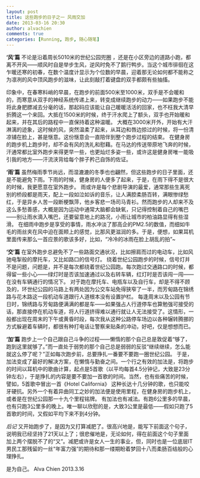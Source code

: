 ```yaml
---
layout: post
title: 这些跑步的日子之一 风雨交加
date: 2013-03-16 20:30
author: alvachien
comments: true
categories: [Running, 跑步, 随心随笔]
---
```

**‘风’篇**
不论是沿着周长5010米的世纪公园兜圈 ，还是在小区旁边的道路小跑，都离不开风——顺风时自是举步生风，逆风时免不了鹅行鸭步。当这个城市徘徊在这乍暖还寒的初春，在数个温度计显示为个位数的早晨，迎着那无论如何都不能称之为凛冽的风中顶风跑步的滋味，让此刻敲打着键盘的双手都颇有些抽搐。

印象中，在春寒料峭的早晨，在跑步的前面500米至1000米，双手是不会暖和的，而寒意从双手的神经系统传递上来，转变成继续跑步的动力——如果跑步不能将此身肥膘减去分毫的话，那起码应该能让自己暖暖活活的回家，也不枉我大清早折腾这一个来回。大抵在1500米的时候，终于汗水爬上了额头，双手也开始暖和起来，并在其后的路程中一直保持着这种温暖。
大概在3000米开外，开始有大汗淋漓的迹象，这时候的风，突然温柔了起来，从耳边和唇边掠过的时候，将一份清凉铺在脸上，甚是惬意。这份惬意会一直陪伴到整个跑步过程的结束。
在健身房的跑步机上跑步时，却不会有风的洗礼和慰藉。在马达的传送带原地飞奔的时候，汗通常都比室外跑步来得更早一些，也更灿烂多姿一些，或许这是健身房唯一能吸引我的地方——汗流浃背给每个胖子矜己自饰的佐证。

**‘雨’篇**
虽然梅雨季节尚远，而湿漉漉的冬季也也翩然，但这些跑步的日子里面，还是不能避免下雨。下雨的时候，健身房的人便多了起来，于是，在雨下得不是很大的时候，我更愿意在室外跑步。
雨或许是每个悲剧导演的最爱，通常那些生离死别的桥段都是雨天，配上一段如泣如诉的音乐，让人满腔柔肠百转，满眼惨绿愁红，于是异乡人苦一段断梗飘萍，他乡客悲一场司马青衫。然而跑步的人却来不及这么多愁善感，大概是因为运动中通常大脑都会缺氧，只记得控制着自己的嘴巴——别让雨水滴入嘴巴，还要留意地上的路况，小雨让城市的柏油路显得有些湿滑。
在细雨中跑步是享受的事情，雨水冲淡了那高企的PM2.5的数值，而细如牛毛的雨丝夹在风中迫在面颊上的感觉，比那风更滋润的多。于是，便想，如果耳机里面传来那么一首应景的歌该多好，比如，“冷冷的冰雨在脸上胡乱的拍”~

**‘交’篇**
在室外跑步总避免不了一些路面交通状况，比如擦肩而过的电动车，比如风驰电掣般的摩托车，又比如路口的信号灯。
绕着世纪公园跑步的时候，信号灯并不是问题，问题是，并不是每次都绕着世纪公园跑。每次跑过交通路口的时候，都得留一些小心——绿灯时是否该加速通过以及右转车辆，红灯时是否该闯一闯——在没有车辆通行的情况下。
对于跑在摩托车、电瓶车以及自行车，却是不得不顾及的，环世纪公园的马路上有两处因为公交车站免得狭窄了一半，而芳甸路在锦绣路与花木路这一段机动车道跟行人道根本没有设置护栏。
每逢周末以及公园有节日时，锦绣路与芳甸路便满满的都是车——如果强占人行道停车也算勉强可接受的话，那直接停在机动车道，将人行道挤得难以通行就让人无法接受了。这情形，一般都出现在周末的下午或黄昏时段，每次我从这种公路停车场边以各种辗转腾挪的方式躲避着车辆时，都很有种打电话让警察来贴条的冲动，好吧，仅是想想而已。

**‘加’篇**
跑步上一个自己跟自己斗争的过程——懒惰的那个自己总是敦促着“够了，跑到这里就够了。”而一直处于弱势的那个自己总是弱弱的反驳“继续继续，怎么能就这么停了呢？”正如每次跑步前，总要挣扎一番要不要跑一圈世纪公园。
于是，加法变成了最好的解决方案，在懒惰与勤奋之间。一个行之有效的加法是，将跑步的时间以耳机中的歌曲计算，起点是5首歌（以平均每首4.5分钟记，大致是23分钟左右），于是挣扎的内容是要不要加一首歌的时间。当然，也有些痛苦的时候，譬如，5首歌中冒出一首《Hotel California》 这种长达十几分钟的歌，也只能咬牙硬抗。另外一个有着异曲同工之妙的加法便是使用里程，在健身房的跑步机上，或者是在世纪公园那一十九个里程铭牌。
有加法也有减法。有跑6公里多的早晨，也有只跑3公里多的晚上。唯一聊以欣慰的是，大致3公里是最低——假如只跑了5首歌的时间，又假如平均下来不到4分钟。

*后记*
又开始跑步了，是因为又打算减肥了。很高兴地是，能写下前面这个句子，说明我已经坚持了21天以上了；很悲催地是，无论如何，得在前面这个句子里面加上两个摆脱不了的“又”。减肥或许是女人一生的事业，但，同时也是一位底层IT男民工那残留的一丝“年富力强”的期待和那一缕期盼着梦回十八而柔肠百结般的心理挣扎。

是为自己。
Alva Chien
2013.3.16

